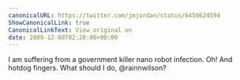 ```yaml
---
canonicalURL: https://twitter.com/jmjordan/status/6450624594
ShowCanonicalLink: true
CanonicalLinkText: View original on
date: 2009-12-08T02:20:00+00:00
---
```

I am suffering from a government killer nano robot infection. Oh! And hotdog fingers. What should I do, @rainnwilson?
